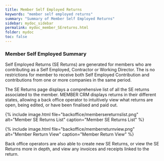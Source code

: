 ```yaml
---
title: Member Self Employed Returns
keywords: "member self employed returns"
summary: "Summary of Member Self Employed Returns"
sidebar: mydoc_sidebar
permalink: mydoc_member_SEreturns.html
folder: mydoc
toc: false
---
```


### Member Self Employed Summary

Self Employed Returns (SE Returns) are generated for members who are contributing as a Self Employed, Contractor or Working Director. The is no restrictions for member to receive both Self Employed Contribution and contributions from one or more companies in the same period. 

The SE Returns page displays a comprehensive list of all the SE returns associated to the member. MEMBER CRM displays returns in their different states, allowing a back office operator to intuitively view what returns are open, being edited, or have been finalised and paid out.

{% include image.html file="backoffice/membersereturnslist.png" alt="Member SE Returns List" caption="Member SE Returns List" %}

{% include image.html file="backoffice/memberreturnview.png" alt="Member Rerturn View" caption="Member Return View" %}

Back office operators are also able to create new SE Returns, or view the SE Returns more in depth, and view any invoices and receipts linked to the return.
